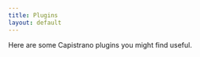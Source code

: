 ```yaml
---
title: Plugins
layout: default
---
```


Here are some Capistrano plugins you might find useful.

<div class="github-widget" data-repo="capistrano-plugins/capistrano-postgresql"></div>

<div class="github-widget" data-repo="capistrano-plugins/capistrano-unicorn-nginx"></div>

<div class="github-widget" data-repo="capistrano-plugins/capistrano-rbenv-install"></div>

<div class="github-widget" data-repo="capistrano-plugins/capistrano-safe-deploy-to"></div>

<div class="github-widget" data-repo="scottsuch/capistrano-graphite"></div>

<div class="github-widget" data-repo="capistrano-plugins/capistrano-ssh-doctor"></div>
